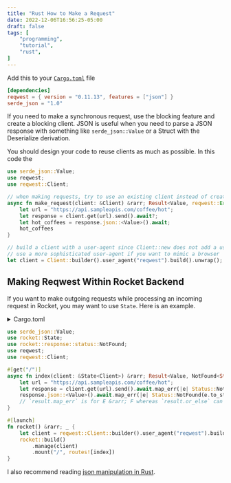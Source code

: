 ```yaml
---
title: "Rust How to Make a Request"
date: 2022-12-06T16:56:25-05:00
draft: false
tags: [
    "programming",
    "tutorial",
    "rust",
]
---
```


Add this to your [`Cargo.toml`](/posts/rust-getting-started.md) file

```toml
[dependencies]
reqwest = { version = "0.11.13", features = ["json"] }
serde_json = "1.0"
```

If you need to make a synchronous request, use the blocking feature and create a blocking client.
JSON is useful when you need to parse a JSON response with something like `serde_json::Value` or a Struct with the Deserialize derivation.

You should design your code to reuse clients as much as possible. In this code the

```rs
use serde_json::Value;
use reqwest;
use reqwest::Client;

// when making requests, try to use an existing client instead of creating a client or using the get method
async fn make_request(client: &Client) &rarr; Result<Value, reqwest::Error> {
    let url = "https://api.sampleapis.com/coffee/hot";
    let response = client.get(url).send().await?;
    let hot_coffees = response.json::<Value>().await;
    hot_coffees
}

// build a client with a user-agent since Client::new does not add a user-agent by default
// use a more sophisticated user-agent if you want to mimic a browser
let client = Client::builder().user_agent("reqwest").build().unwrap();
```

## Making Reqwest Within Rocket Backend

If you want to make outgoing requests while processing an incoming request in Rocket, you may want to use `State`. Here is an example.

<details>
<summary>Cargo.toml</summary>

```toml
[dependencies]
rocket = { version = "0.5.0-rc.2", features = ["json"] }
reqwest = { version = "0.11.13", features = ["json"] }
```

</details>

```rs
use serde_json::Value;
use rocket::State;
use rocket::response::status::NotFound;
use reqwest;
use reqwest::Client;

#[get("/")]
async fn index(client: &State<Client>) &rarr; Result<Value, NotFound<String>> {
    let url = "https://api.sampleapis.com/coffee/hot";
    let response = client.get(url).send().await.map_err(|e| Status::NotFound(e.to_string()))?;
    response.json::<Value>().await.map_err(|e| Status::NotFound(e.to_string()))
    // `result.map_err` is for E &rarr; F whereas `result.or_else` can turn an error into an ok
}

#[launch]
fn rocket() &rarr; _ {
    let client = reqwest::Client::builder().user_agent("reqwest").build().unwrap();
    rocket::build()
        .manage(client)
        .mount("/", routes![index])
}
```

I also recommend reading [json manipulation in Rust](/posts/rust-json-manipulation.md).

